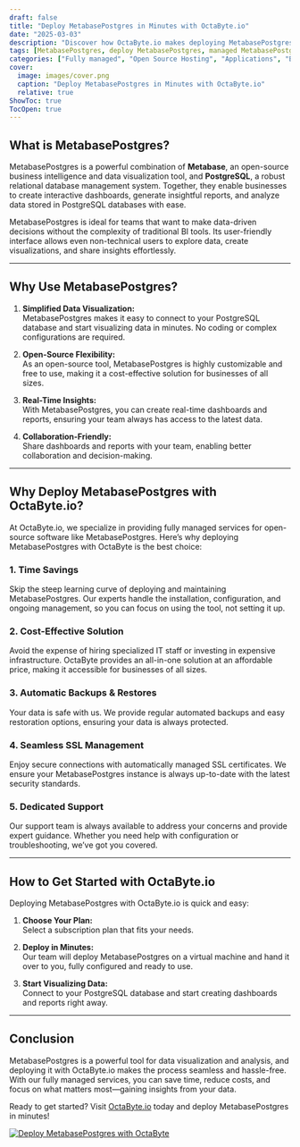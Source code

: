```yaml
---
draft: false
title: "Deploy MetabasePostgres in Minutes with OctaByte.io"
date: "2025-03-03"
description: "Discover how OctaByte.io makes deploying MetabasePostgres effortless. Learn what MetabasePostgres is, why it’s a game-changer for data visualization, and how OctaByte’s fully managed services save you time, money, and effort."
tags: [MetabasePostgres, deploy MetabasePostgres, managed MetabasePostgres, OctaByte, data visualization, open-source software, managed services, automated backups, SSL management, cost-effective solutions]
categories: ["Fully managed", "Open Source Hosting", "Applications", "Business Intelligence", "MetabasePostgres"]
cover:
  image: images/cover.png
  caption: "Deploy MetabasePostgres in Minutes with OctaByte.io"
  relative: true
ShowToc: true
TocOpen: true
---
```



## What is MetabasePostgres?

MetabasePostgres is a powerful combination of **Metabase**, an open-source business intelligence and data visualization tool, and **PostgreSQL**, a robust relational database management system. Together, they enable businesses to create interactive dashboards, generate insightful reports, and analyze data stored in PostgreSQL databases with ease.

MetabasePostgres is ideal for teams that want to make data-driven decisions without the complexity of traditional BI tools. Its user-friendly interface allows even non-technical users to explore data, create visualizations, and share insights effortlessly.

---

## Why Use MetabasePostgres?

1. **Simplified Data Visualization:**  
   MetabasePostgres makes it easy to connect to your PostgreSQL database and start visualizing data in minutes. No coding or complex configurations are required.

2. **Open-Source Flexibility:**  
   As an open-source tool, MetabasePostgres is highly customizable and free to use, making it a cost-effective solution for businesses of all sizes.

3. **Real-Time Insights:**  
   With MetabasePostgres, you can create real-time dashboards and reports, ensuring your team always has access to the latest data.

4. **Collaboration-Friendly:**  
   Share dashboards and reports with your team, enabling better collaboration and decision-making.

---

## Why Deploy MetabasePostgres with OctaByte.io?

At OctaByte.io, we specialize in providing fully managed services for open-source software like MetabasePostgres. Here’s why deploying MetabasePostgres with OctaByte is the best choice:

### 1. **Time Savings**  
   Skip the steep learning curve of deploying and maintaining MetabasePostgres. Our experts handle the installation, configuration, and ongoing management, so you can focus on using the tool, not setting it up.

### 2. **Cost-Effective Solution**  
   Avoid the expense of hiring specialized IT staff or investing in expensive infrastructure. OctaByte provides an all-in-one solution at an affordable price, making it accessible for businesses of all sizes.

### 3. **Automatic Backups & Restores**  
   Your data is safe with us. We provide regular automated backups and easy restoration options, ensuring your data is always protected.

### 4. **Seamless SSL Management**  
   Enjoy secure connections with automatically managed SSL certificates. We ensure your MetabasePostgres instance is always up-to-date with the latest security standards.

### 5. **Dedicated Support**  
   Our support team is always available to address your concerns and provide expert guidance. Whether you need help with configuration or troubleshooting, we’ve got you covered.

---

## How to Get Started with OctaByte.io

Deploying MetabasePostgres with OctaByte.io is quick and easy:

1. **Choose Your Plan:**  
   Select a subscription plan that fits your needs.

2. **Deploy in Minutes:**  
   Our team will deploy MetabasePostgres on a virtual machine and hand it over to you, fully configured and ready to use.

3. **Start Visualizing Data:**  
   Connect to your PostgreSQL database and start creating dashboards and reports right away.

---

## Conclusion

MetabasePostgres is a powerful tool for data visualization and analysis, and deploying it with OctaByte.io makes the process seamless and hassle-free. With our fully managed services, you can save time, reduce costs, and focus on what matters most—gaining insights from your data.

Ready to get started? Visit [OctaByte.io](https://octabyte.io) today and deploy MetabasePostgres in minutes!

[![Deploy MetabasePostgres with OctaByte](/images/deploy-on-octabyte.png)](https://octabyte.io/fully-managed-open-source-services/applications/business-intelligence/metabasepostgres)